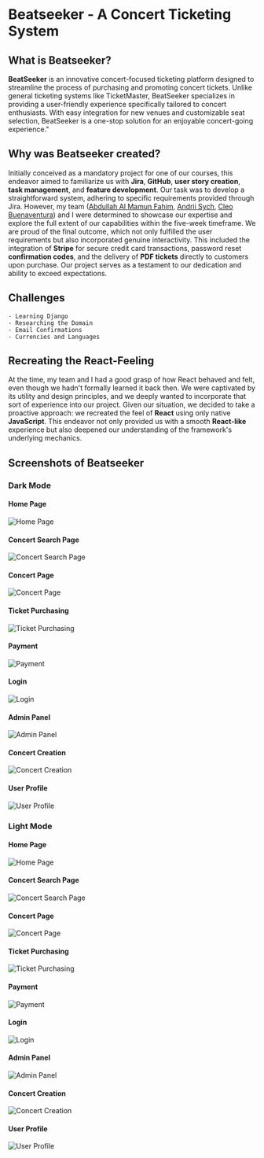 # Beatseeker - A Concert Ticketing System

## What is Beatseeker?

**BeatSeeker** is an innovative concert-focused ticketing platform designed to streamline the process of purchasing and promoting concert tickets. Unlike general ticketing systems like TicketMaster, BeatSeeker specializes in providing a user-friendly experience specifically tailored to concert enthusiasts. With easy integration for new venues and customizable seat selection, BeatSeeker is a one-stop solution for an enjoyable concert-going experience."

## Why was Beatseeker created?

Initially conceived as a mandatory project for one of our courses, this endeavor aimed to familiarize us with **Jira**, **GitHub**, **user story creation**, **task management**, and **feature development**. Our task was to develop a straightforward system, adhering to specific requirements provided through Jira. However, my team ([Abdullah Al Mamun Fahim](https://github.com/aamfahim), [Andrii Sych](https://github.com/SychAndrii), [Cleo Buenaventura](https://github.com/cleobnvntra)) and I were determined to showcase our expertise and explore the full extent of our capabilities within the five-week timeframe. We are proud of the final outcome, which not only fulfilled the user requirements but also incorporated genuine interactivity. This included the integration of **Stripe** for secure credit card transactions, password reset **confirmation codes**, and the delivery of **PDF tickets** directly to customers upon purchase. Our project serves as a testament to our dedication and ability to exceed expectations.

## Challenges

    - Learning Django
    - Researching the Domain
    - Email Confirmations
    - Currencies and Languages

## Recreating the React-Feeling

At the time, my team and I had a good grasp of how React behaved and felt, even though we hadn't formally learned it back then. We were captivated by its utility and design principles, and we deeply wanted to incorporate that sort of experience into our project. Given our situation, we decided to take a proactive approach: we recreated the feel of **React** using only native **JavaScript**. This endeavor not only provided us with a smooth **React-like** experience but also deepened our understanding of the framework's underlying mechanics.

## Screenshots of Beatseeker

### Dark Mode

#### Home Page

![Home Page](image.png)

#### Concert Search Page

![Concert Search Page](image-1.png)

#### Concert Page

![Concert Page](image-2.png)

#### Ticket Purchasing

![Ticket Purchasing](image-3.png)

#### Payment

![Payment](image-4.png)

#### Login

![Login](image-5.png)

#### Admin Panel

![Admin Panel](image-6.png)

#### Concert Creation

![Concert Creation](image-7.png)

#### User Profile

![User Profile](image-8.png)

### Light Mode

#### Home Page

![Home Page](image-9.png)

#### Concert Search Page

![Concert Search Page](image-10.png)

#### Concert Page

![Concert Page](image-11.png)

#### Ticket Purchasing

![Ticket Purchasing](image-12.png)

#### Payment

![Payment](image-13.png)

#### Login

![Login](image-14.png)

#### Admin Panel

![Admin Panel](image-15.png)

#### Concert Creation

![Concert Creation](image-16.png)

#### User Profile

![User Profile](image-17.png)
